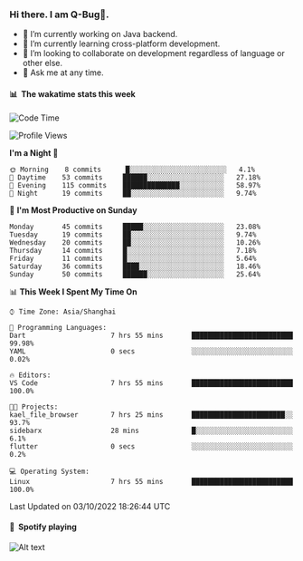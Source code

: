 ### Hi there. I am Q-Bug🐞.

- 🔭 I’m currently working on Java backend.
- 🌱 I’m currently learning cross-platform development.
- 👯 I’m looking to collaborate on development regardless of language or other else.
- 💬 Ask me at any time.

#### 📊 &nbsp;**The wakatime stats this week**  
<!--START_SECTION:waka-->
![Code Time](http://img.shields.io/badge/Code%20Time-36%20hrs%2057%20mins-blue)

![Profile Views](http://img.shields.io/badge/Profile%20Views-0-blue)

**I'm a Night 🦉** 

```text
🌞 Morning    8 commits      █░░░░░░░░░░░░░░░░░░░░░░░░   4.1% 
🌆 Daytime    53 commits     ██████░░░░░░░░░░░░░░░░░░░   27.18% 
🌃 Evening    115 commits    ██████████████░░░░░░░░░░░   58.97% 
🌙 Night      19 commits     ██░░░░░░░░░░░░░░░░░░░░░░░   9.74%

```
📅 **I'm Most Productive on Sunday** 

```text
Monday       45 commits     █████░░░░░░░░░░░░░░░░░░░░   23.08% 
Tuesday      19 commits     ██░░░░░░░░░░░░░░░░░░░░░░░   9.74% 
Wednesday    20 commits     ██░░░░░░░░░░░░░░░░░░░░░░░   10.26% 
Thursday     14 commits     █░░░░░░░░░░░░░░░░░░░░░░░░   7.18% 
Friday       11 commits     █░░░░░░░░░░░░░░░░░░░░░░░░   5.64% 
Saturday     36 commits     ████░░░░░░░░░░░░░░░░░░░░░   18.46% 
Sunday       50 commits     ██████░░░░░░░░░░░░░░░░░░░   25.64%

```


📊 **This Week I Spent My Time On** 

```text
⌚︎ Time Zone: Asia/Shanghai

💬 Programming Languages: 
Dart                     7 hrs 55 mins       █████████████████████████   99.98% 
YAML                     0 secs              ░░░░░░░░░░░░░░░░░░░░░░░░░   0.02%

🔥 Editors: 
VS Code                  7 hrs 55 mins       █████████████████████████   100.0%

🐱‍💻 Projects: 
kael_file_browser        7 hrs 25 mins       ███████████████████████░░   93.7% 
sidebarx                 28 mins             █░░░░░░░░░░░░░░░░░░░░░░░░   6.1% 
flutter                  0 secs              ░░░░░░░░░░░░░░░░░░░░░░░░░   0.2%

💻 Operating System: 
Linux                    7 hrs 55 mins       █████████████████████████   100.0%

```


 Last Updated on 03/10/2022 18:26:44 UTC
<!--END_SECTION:waka-->

#### 🎵 &nbsp;**Spotify playing**  
![Alt text](https://spotify-recently-played-readme.vercel.app/api?user=e5y1o4x7kdt9kf2blu4wvmb4s&unique={true|1|on|yes})
